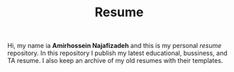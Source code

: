 <h1 align="center">
  Resume
</h1>

<br />

Hi, my name ia **Amirhossein Najafizadeh** and this is my personal _resume_ repository. 
In this repository I publish my latest educational, bussiness, and TA resume. 
I also keep an archive of my old resumes with their templates.

